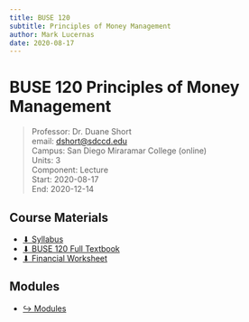 ```yaml
---
title: BUSE 120
subtitle: Principles of Money Management
author: Mark Lucernas
date: 2020-08-17
---
```



# BUSE 120 Principles of Money Management
> Professor: Dr. Duane Short<br>
> email: dshort@sdccd.edu<br>
> Campus: San Diego Miraramar College (online)<br>
> Units: 3<br>
> Component: Lecture<br>
> Start: 2020-08-17<br>
> End: 2020-12-14<br>

## Course Materials

- [⬇ Syllabus](file:../../../files/fall-2020/BUSE-120/syllabus.pdf)
- [⬇ BUSE 120 Full Textbook](file:../../../files/fall-2020/BUSE-120/textbook_full.pdf)
- [⬇ Financial Worksheet](file:../../../files/fall-2020/BUSE-120/financial_worksheets.xlsx)

## Modules

- [↪ Modules](modules/index)

